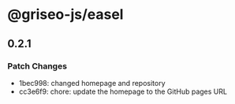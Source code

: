 # @griseo-js/easel

## 0.2.1

### Patch Changes

- 1bec998: changed homepage and repository
- cc3e6f9: chore: update the homepage to the GitHub pages URL
